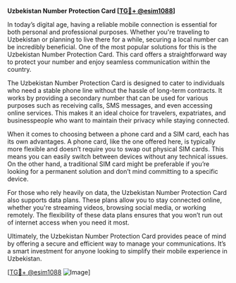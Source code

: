 **Uzbekistan Number Protection Card [[TG💪+ @esim1088](https://t.me/s/esim1088)]**

In today’s digital age, having a reliable mobile connection is essential for both personal and professional purposes. Whether you're traveling to Uzbekistan or planning to live there for a while, securing a local number can be incredibly beneficial. One of the most popular solutions for this is the Uzbekistan Number Protection Card. This card offers a straightforward way to protect your number and enjoy seamless communication within the country.

The Uzbekistan Number Protection Card is designed to cater to individuals who need a stable phone line without the hassle of long-term contracts. It works by providing a secondary number that can be used for various purposes such as receiving calls, SMS messages, and even accessing online services. This makes it an ideal choice for travelers, expatriates, and businesspeople who want to maintain their privacy while staying connected.

When it comes to choosing between a phone card and a SIM card, each has its own advantages. A phone card, like the one offered here, is typically more flexible and doesn’t require you to swap out physical SIM cards. This means you can easily switch between devices without any technical issues. On the other hand, a traditional SIM card might be preferable if you’re looking for a permanent solution and don’t mind committing to a specific device.

For those who rely heavily on data, the Uzbekistan Number Protection Card also supports data plans. These plans allow you to stay connected online, whether you're streaming videos, browsing social media, or working remotely. The flexibility of these data plans ensures that you won’t run out of internet access when you need it most.

Ultimately, the Uzbekistan Number Protection Card provides peace of mind by offering a secure and efficient way to manage your communications. It’s a smart investment for anyone looking to simplify their mobile experience in Uzbekistan.

[[TG💪+ @esim1088](https://t.me/s/esim1088) ![Image](https://i.postimg.cc/Y0z9fWf4/image.png)]